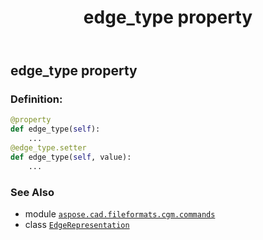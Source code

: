 ﻿---
title: edge_type property
second_title: Aspose.CAD for Python via .NET API References
description: 
type: docs
weight: 80
url: /python-net/aspose.cad.fileformats.cgm.commands/edgerepresentation/edge_type/
is_root: false
---

## edge_type property

### Definition:
```python
@property
def edge_type(self):
    ...
@edge_type.setter
def edge_type(self, value):
    ...
```

### See Also
* module [`aspose.cad.fileformats.cgm.commands`](../../)
* class [`EdgeRepresentation`](/cad/python-net/aspose.cad.fileformats.cgm.commands/edgerepresentation)
